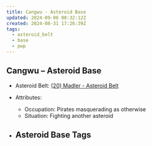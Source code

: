 ```yaml
---
title: Cangwu - Asteroid Base
updated: 2024-09-06 00:32:12Z
created: 2024-08-31 17:26:39Z
tags:
  - asteroid_belt
  - base
  - pwp
---
```


## Cangwu &ndash; Asteroid Base

- Asteroid Belt: [(20) Madler - Asteroid Belt](../../../Gaming/StarsWithoutNumber/PiratesWithoutPlunder/%2820%29%20Madler%20-%20Asteroid%20Belt.md)

- Attributes:
   -   Occupation: Pirates masquerading as otherwise
   -   Situation: Fighting another asteroid

- Asteroid Base Tags
	-  

